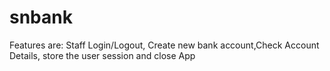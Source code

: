 # snbank
Features are:
Staff Login/Logout, Create new bank account,Check Account Details, store the user session and close App
